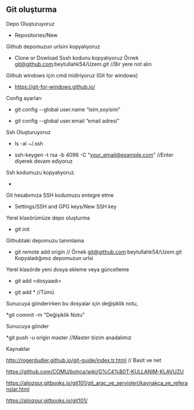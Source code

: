 Git oluşturma
--------




Depo Oluşturuyoruz

* Repositories/New

Github depomuzun urlsini kopyalıyoruz

* Clone or Dowload Sssh kodunu kopyalıyoruz Örnek git@github.com:beytullahk54/Uzem.git //Bir yere not alın

Github windows için cmd inidiriyoruz (Git for windows)

* https://git-for-windows.github.io/

Config ayarları

* git config --global user.name “isim,soyisim”

* git config --global user.email “email adresi”

Ssh Oluşturuyoruz

*  ls -al ~/.ssh

* ssh-keygen -t rsa -b 4096 -C "your_email@example.com"  //Enter diyerek devam ediyoruz

Ssh kodumuzu kopyalıyoruz.

* 

Git hesabımıza SSH kodumuzu entegre etme

* Settings/SSH and GPG keys/New SSH key


Yerel klasörümüze depo oluşturma

* git init

Githubtaki depomuzu tanımlama

* git remote add origin <sunucu> //  Örnek git@github.com:beytullahk54/Uzem.git Kopyaladığımız depomuzun urlsi

Yerel klasörde yeni dosya ekleme veya güncelleme 

* git add <dosyaadı> 

* git add * //Tümü

Sunucuya gönderirken bu dosyalar için değişiklik notu,

*git commit -m "Değişiklik Notu"

Sunucuya gönder

*git push -u origin master //Master bizim anadalımız 

Kaynaklar

http://rogerdudler.github.io/git-guide/index.tr.html // Basit ve net

https://github.com/COMU/bohca/wiki/G%C4%B0T-KULLANIM-KLAVUZU

https://aliozgur.gitbooks.io/git101/git_arac_ve_servisleri/kaynakca_ve_referanslar.html

https://aliozgur.gitbooks.io/git101/
